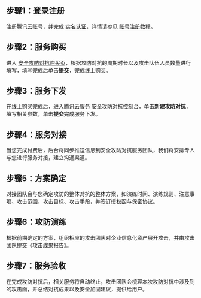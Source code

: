 ## 步骤1：登录注册

注册腾讯云账号，并完成 [实名认证](https://cloud.tencent.com/document/product/378/10496)，详情请参见 [账号注册教程](https://cloud.tencent.com/document/product/378/17985)。

## 步骤2：服务购买
进入 [安全攻防对抗购买页](https://buy.cloud.tencent.com/cadc)，根据攻防对抗的周期时长以及攻击队伍人员数量进行填写，填写完成后单击**提交**，完成线上购买。


## 步骤3：服务下发
在线上购买完成后，进入腾讯云服务 [安全攻防对抗控制台](https://console.cloud.tencent.com/mss/cadc)，单击**新建攻防对抗**，填写相关参数，单击**提交**完成服务下发。


## 步骤4：服务对接
当您完成付费后，后台将同步推送信息到安全攻防对抗服务团队，我们将安排专人与您进行服务对接，建立沟通渠道。



## 步骤5：方案确定
对接团队会与您确定攻防的整体对抗的整体方案，如演练时间、演练规则、注意事项、攻击范围、攻击目标、攻击手段，并签订授权函与保密协议。



## 步骤6：攻防演练
根据前期确定的方案，组织相应的攻击团队对企业信息化资产展开攻击，并由攻击团队提交《攻击成果报告》。


## 步骤7：服务验收
在完成攻防对抗后，相关服务将自动终止，攻击团队会梳理本次攻防对抗中涉及到的攻击面，并总结对抗成果以及安全加固建议，提供给用户。
